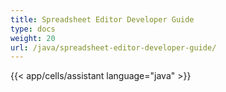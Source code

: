 ```yaml
---
title: Spreadsheet Editor Developer Guide
type: docs
weight: 20
url: /java/spreadsheet-editor-developer-guide/
---
```



{{< app/cells/assistant language="java" >}}